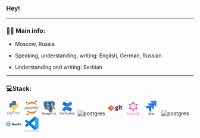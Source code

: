 ### Hey!

---

### :man_technologist: Main info:

- Moscow, Russia

- Speaking, understanding, writing: English, German, Russian

- Understanding and writing: Serbian

---

### 💻Stack:

<div>
  <img src="https://github.com/devicons/devicon/blob/master/icons/python/python-original-wordmark.svg" title="python" alt="python" width="40" height="40"/>&nbsp
  <img src="https://github.com/devicons/devicon/blob/master/icons/jupyter/jupyter-original-wordmark.svg" title="jupiter" alt="jupiter" width="40" height="40"/>&nbsp
  <img src="https://github.com/devicons/devicon/blob/master/icons/postgresql/postgresql-original-wordmark.svg" title="postgres" alt="postgres" width="40" height="40"/>&nbsp
  <img src="https://github.com/devicons/devicon/blob/master/icons/confluence/confluence-original-wordmark.svg" title="postgres" alt="postgres" width="40" height="40"/>&nbsp
  <img src="https://github.com/devicons/devicon/blob/master/icons/figma/figma-original-wordmark.svg" title="postgres" alt="postgres" width="40" height="40"/>&nbsp
  <img src="https://github.com/devicons/devicon/blob/master/icons/git/git-original-wordmark.svg" title="postgres" alt="postgres" width="40" height="40"/>&nbsp
  <img src="https://github.com/devicons/devicon/blob/master/icons/graphql/graphql-original-wordmark.svg" title="postgres" alt="postgres" width="40" height="40"/>&nbsp
  <img src="https://github.com/devicons/devicon/blob/master/icons/jira/jira-original-wordmark.svg" title="postgres" alt="postgres" width="40" height="40"/>&nbsp
  <img src="https://github.com/devicons/devicon/blob/master/icons/json/json-original-wordmark.svg" title="postgres" alt="postgres" width="40" height="40"/>&nbsp
  <img src="https://github.com/devicons/devicon/blob/master/icons/numpy/numpy-original-wordmark.svg" title="postgres" alt="postgres" width="40" height="40"/>&nbsp
  <img src="https://github.com/devicons/devicon/blob/master/icons/vscode/vscode-original-wordmark.svg" title="postgres" alt="postgres" width="40" height="40"/>&nbsp
  <!-- <img src="https://github.com/devicons/devicon/blob/master/icons/redux/redux-original.svg" title="redux" alt="redux" width="40" height="40"/>&nbsp; -->
</div>

